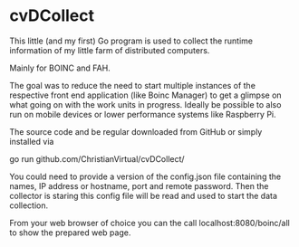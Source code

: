 # cvDCollect

This little (and my first) Go program is used to collect the runtime information of my little farm of distributed computers. 

Mainly for BOINC and FAH. 

The goal was to reduce the need to start multiple instances of the respective front end application (like Boinc Manager) to get a glimpse on what going on with the work units in progress. Ideally be possible to also run on mobile devices or lower performance systems like Raspberry Pi.

The source code and be regular downloaded from GitHub or simply installed via

go run github.com/ChristianVirtual/cvDCollect/

You could need to provide a version of the config.json file containing the names, IP address or hostname, port and remote password. Then the collector is staring this config file will be read and used to start the data collection.

From your web browser of choice you can the call localhost:8080/boinc/all to show the prepared web page.

